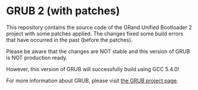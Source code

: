 GRUB 2 (with patches)
=====================
This repository contains the source code of the GRand Unified Bootloader 2 project with some patches applied. The changes fixed some build errors that have occurred in the past (before the patches).

Please be aware that the changes are NOT stable and this version of GRUB is NOT production ready.

However, this version of GRUB will successfully build using GCC 5.4.0!

For more information about GRUB, please visit [the GRUB project page](https://www.gnu.org/software/grub/).
